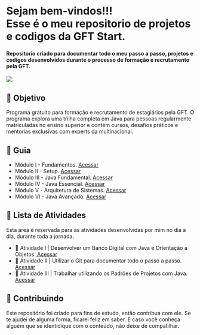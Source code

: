 <h1> Sejam bem-vindos!!! </br>
 Esse é o meu repositorio de projetos e codigos da GFT Start. </h1>

<h4> Repositorio criado para documentar todo o meu passo a passo, projetos e codigos desenvolvidos durante o processo de formação e recrutamento pela GFT. </h4>

![](https://github.com/Diegojfsr/GFT_Start/blob/main/Imagens/Start%20GFT.jpg)














<h2> 🎯 Objetivo </h2>
Programa gratuito para formação e recrutamento de estagiários pela GFT. O programa explora uma trilha completa em Java para pessoas regularmente matriculadas no ensino superior e contém cursos, desafios práticos e mentorias exclusivas com experts da multinacional.  

<h2 dir="auto"> 🚦 Guia </h2>
<ul dir="auto">
<li> Módulo I - Fundamentos. <a href="https://github.com/Diegojfsr/GFT_Start/tree/main/Modulos/M%C3%B3dulo%20I%20-%20Fundamentos"> Acessar </a></li>
<li> Módulo II - Setup. <a href="https://github.com/Diegojfsr/GFT_Start/tree/main/Modulos/M%C3%B3dulo%20II%20-%20Setup"> Acessar </a></li>
<li> Módulo III - Java Fundamental. <a href="https://github.com/Diegojfsr/GFT_Start/tree/main/Modulos/M%C3%B3dulo%20III%20-%20Java%20Fundamental"> Acessar </a></li>
<li> Módulo IV - Java Essencial. <a href="https://github.com/Diegojfsr/GFT_Start/tree/main/Modulos/M%C3%B3dulo%20IV%20-%20Java%20Essencial"> Acessar </a></li>
<li> Módulo V - Arquitetura de Sistemas. <a href="https://github.com/Diegojfsr/GFT_Start/tree/main/Modulos/M%C3%B3dulo%20V%20-%20Arquitetura%20de%20Sistemas"> Acessar </a></li>
<li> Módulo VI - Java Avançado. <a href="https://github.com/Diegojfsr/GFT_Start/tree/main/Modulos/M%C3%B3dulo%20VI%20-%20Java%20Avan%C3%A7ado"> Acessar </a></li>
</ul>

<h2 dir="auto"> 📝 Lista de Atividades </h2>
Esta área é reservada para as atividades desenvolvidas por mim no dia a dia, durante toda a jornada.
<ul dir="auto">
 <li>📝 Atividade I | Desenvolver um Banco Digital com Java e Orientação a Objetos.<a href="https://github.com/Diegojfsr/Sistema_Bancario_Java"> Acessar </a></li>
 <li>📝 Atividade II | Utilizar o Git para documentar todo o passo a passo.<a href="https://github.com/Diegojfsr/GFT_Start"> Acessar </a></li>
 <li>📝 Atividade III | Trabalhar utilizando os Padrões de Projetos com Java.<a href="https://github.com/Diegojfsr/Padrao_Projetos_Java"> Acessar </a></li>
</ul>


<h2 dir="auto"> 🤝 Contribuindo </h2>
<p dir="auto">
 Este repositório foi criado para fins de estudo, então contribua com ele. Se te ajudei de alguma forma, ficarei feliz em
saber. E caso você conheça alguém que se identidique com o conteúdo, não deixe de compatilhar.
</p>




<!--
<p dir="auto"> 
 Projeto desenvolvido utilizando a ajuda e os conhecimentos da equipe, 
 <a href=" https://www.dio.me/ "> Digital Innovation One <a href=" https://www.dio.me/"> 
 <strong>  Digital Innovation One ❤️ </strong> </a>
</p>
-->
